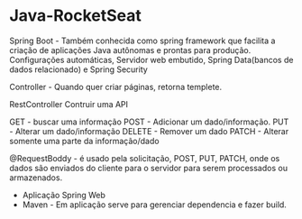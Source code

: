 # Java-RocketSeat
 Spring Boot - Também conhecida como spring framework que facilita a criação de aplicações Java autônomas e prontas para produção. Configurações automáticas, Servidor web embutido,
 Spring Data(bancos de dados relacionado) e Spring Security 

  Controller - Quando quer criar páginas, retorna templete.

  RestController
  Contruir uma API

  GET - buscar uma informação
  POST - Adicionar um dado/informação.
  PUT - Alterar um dado/informação
  DELETE - Remover um dado
  PATCH - Alterar somente uma parte da informação/dado

  @RequestBoddy - é usado pela solicitação, POST, PUT, PATCH, onde os dados são enviados do cliente para o servidor para serem processados ou armazenados.
- Aplicação Spring Web
- 
  Maven - Em aplicação serve para gerenciar dependencia e fazer build.

